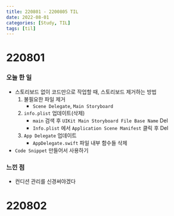 ```yaml
---
title: 220801 - 2200805 TIL
date: 2022-08-01
categories: [Study, TIL]
tags: [til]
---
```




# 220801

### 오늘 한 일

-   스토리보드 없이 코드만으로 작업할 때, 스토리보드 제거하는 방법
    1.   불필요한 파일 제거
         -   `Scene Delegate`, `Main Storyboard`
    2.   `info.plist` 업데이트(삭제)
         -   `main` 검색 후 `UIKit Main Storyboard File Base Name` Del
         -   `Info.plist` 에서 `Application Scene Manifest` 클릭 후 Del
    3.   `App Delegate` 업데이트
         -   `AppDelegate.swift` 파일 내부 함수들 삭제
-   `Code Snippet` 만들어서 사용하기



### 느낀 점

-   컨디션 관리를 신경써야겠다





# 220802


